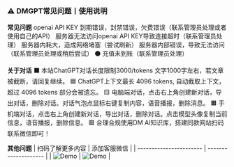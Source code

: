 ### ⚠️ DMGPT常见问题丨使用说明

**常见问题**
openai API KEY 到期错误，封禁错误，欠费错误（联系管理员处理或者使用自己的API）
服务器无法访问openai API KEY导致连接超时（联系管理员处理）
服务器内耗大，造成网络堵塞（尝试刷新）
服务器内部错误，导致无法访问（联系管理员处理或稍后尝试）
⚫ 充值未到账（联系管理员处理）

**关于对话**
⬛ 本站ChatGPT对话长度限制3000/tokens 文字1000字左右，若文章被截断，请回复继续。
🟦 ChatGPT上下文最长 4096 tokens, 自动截取上下文，超过 4096 tokens 部分会被遗忘。
🟨 电脑端对话，点击右上角创建新对话，导出对话，删除对话。对话气泡点鼠标右键复制内容，语音播报，删除消息。
🟧 手机端对话，点击右上角创建新对话，导出对话，删除对话。点击模型头像复制当前信息，语音播报，删除信息。
🟥 合理合规使用DM AI知识库，搭建同款网站扫码联系微信即可！

**其他问题**
| 扫码了解更多内容 | 添加客服微信 |
| ----------------------- | -------------------- |
| ![Demo](https://storage.mzc77.com/storagee/dmgpt/imgs/gengduobangzhu.png) | ![Demo](https://storage.mzc77.com/storagee/dmgpt/imgs/wxxiaoerlang.png) |
